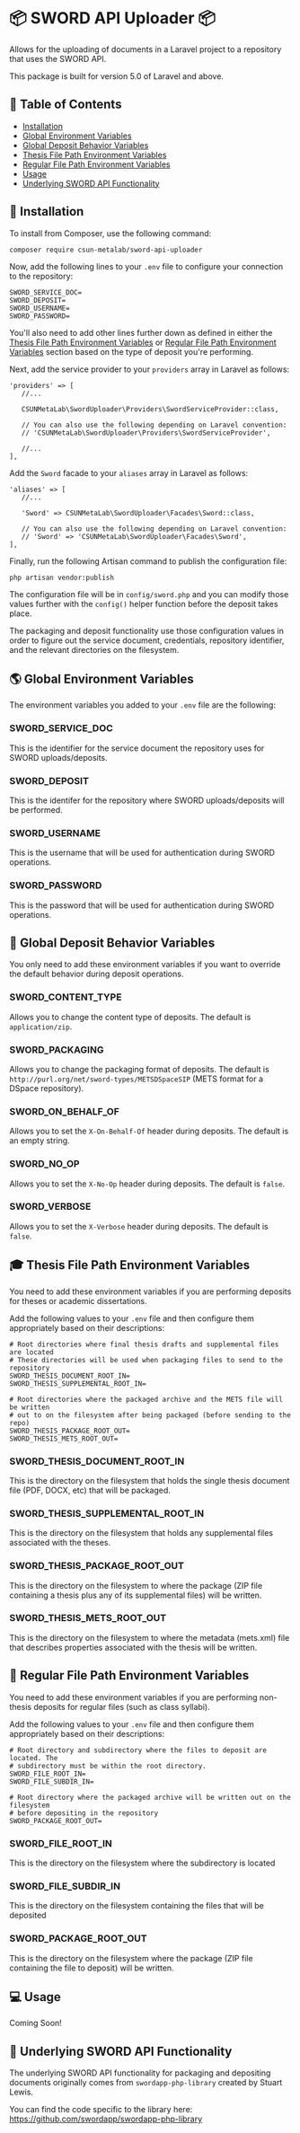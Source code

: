 # :package: SWORD API Uploader :package:

Allows for the uploading of documents in a Laravel project to a repository that uses the SWORD API.

This package is built for version 5.0 of Laravel and above.

## :closed_book: Table of Contents

* [Installation](#wrench-installation)
* [Global Environment Variables](#earth_americas-global-environment-variables)
* [Global Deposit Behavior Variables](#seat-global-deposit-behavior-variables)
* [Thesis File Path Environment Variables](#mortar_board-thesis-file-path-environment-variables)
* [Regular File Path Environment Variables](#page_facing_up-regular-file-path-environment-variables)
* [Usage](#computer-usage)
* [Underlying SWORD API Functionality](#electric_plug-underlying-sword-api-functionality)

## :wrench: Installation

To install from Composer, use the following command:

```
composer require csun-metalab/sword-api-uploader
```

Now, add the following lines to your `.env` file to configure your connection to the repository:

```
SWORD_SERVICE_DOC=
SWORD_DEPOSIT=
SWORD_USERNAME=
SWORD_PASSWORD=
```

You'll also need to add other lines further down as defined in either the [Thesis File Path Environment Variables](#thesis-file-path-environment-variables) or [Regular File Path Environment Variables](#regular-file-path-environment-variables) section based on the type of deposit you're performing.

Next, add the service provider to your `providers` array in Laravel as follows:

```
'providers' => [
   //...

   CSUNMetaLab\SwordUploader\Providers\SwordServiceProvider::class,

   // You can also use the following depending on Laravel convention:
   // 'CSUNMetaLab\SwordUploader\Providers\SwordServiceProvider',

   //...
],
```

Add the `Sword` facade to your `aliases` array in Laravel as follows:

```
'aliases' => [
   //...

   'Sword' => CSUNMetaLab\SwordUploader\Facades\Sword::class,

   // You can also use the following depending on Laravel convention:
   // 'Sword' => 'CSUNMetaLab\SwordUploader\Facades\Sword',
],
```

Finally, run the following Artisan command to publish the configuration file:

```
php artisan vendor:publish
```

The configuration file will be in `config/sword.php` and you can modify those values further with the `config()` helper function before the deposit takes place.

The packaging and deposit functionality use those configuration values in order to figure out the service document, credentials, repository identifier, and the relevant directories on the filesystem.

## :earth_americas: Global Environment Variables

The environment variables you added to your `.env` file are the following:

### SWORD_SERVICE_DOC

This is the identifier for the service document the repository uses for SWORD uploads/deposits.

### SWORD_DEPOSIT

This is the identifer for the repository where SWORD uploads/deposits will be performed.

### SWORD_USERNAME

This is the username that will be used for authentication during SWORD operations.

### SWORD_PASSWORD

This is the password that will be used for authentication during SWORD operations.

## :seat: Global Deposit Behavior Variables

You only need to add these environment variables if you want to override the default behavior during deposit operations.

### SWORD_CONTENT_TYPE

Allows you to change the content type of deposits. The default is `application/zip`.

### SWORD_PACKAGING

Allows you to change the packaging format of deposits. The default is `http://purl.org/net/sword-types/METSDSpaceSIP` (METS format for a DSpace repository).

### SWORD_ON_BEHALF_OF

Allows you to set the `X-On-Behalf-Of` header during deposits. The default is an empty string.

### SWORD_NO_OP

Allows you to set the `X-No-Op` header during deposits. The default is `false`.

### SWORD_VERBOSE

Allows you to set the `X-Verbose` header during deposits. The default is `false`.

## :mortar_board: Thesis File Path Environment Variables

You need to add these environment variables if you are performing deposits for theses or academic dissertations.

Add the following values to your `.env` file and then configure them appropriately based on their descriptions:

```
# Root directories where final thesis drafts and supplemental files are located
# These directories will be used when packaging files to send to the repository
SWORD_THESIS_DOCUMENT_ROOT_IN=
SWORD_THESIS_SUPPLEMENTAL_ROOT_IN=

# Root directories where the packaged archive and the METS file will be written
# out to on the filesystem after being packaged (before sending to the repo)
SWORD_THESIS_PACKAGE_ROOT_OUT=
SWORD_THESIS_METS_ROOT_OUT=
```

### SWORD_THESIS_DOCUMENT_ROOT_IN

This is the directory on the filesystem that holds the single thesis document file (PDF, DOCX, etc) that will be packaged.

### SWORD_THESIS_SUPPLEMENTAL_ROOT_IN

This is the directory on the filesystem that holds any supplemental files associated with the theses.

### SWORD_THESIS_PACKAGE_ROOT_OUT

This is the directory on the filesystem to where the package (ZIP file containing a thesis plus any of its supplemental files) will be written.

### SWORD_THESIS_METS_ROOT_OUT

This is the directory on the filesystem to where the metadata (mets.xml) file that describes properties associated with the thesis will be written.

## :page_facing_up: Regular File Path Environment Variables

You need to add these environment variables if you are performing non-thesis deposits for regular files (such as class syllabi).

Add the following values to your `.env` file and then configure them appropriately based on their descriptions:

```
# Root directory and subdirectory where the files to deposit are located. The
# subdirectory must be within the root directory.
SWORD_FILE_ROOT_IN=
SWORD_FILE_SUBDIR_IN=

# Root directory where the packaged archive will be written out on the filesystem
# before depositing in the repository
SWORD_PACKAGE_ROOT_OUT=
```

### SWORD_FILE_ROOT_IN

This is the directory on the filesystem where the subdirectory is located

### SWORD_FILE_SUBDIR_IN

This is the directory on the filesystem containing the files that will be deposited

### SWORD_PACKAGE_ROOT_OUT

This is the directory on the filesystem where the package (ZIP file containing the file to deposit) will be written.

## :computer: Usage

Coming Soon!

## :electric_plug: Underlying SWORD API Functionality

The underlying SWORD API functionality for packaging and depositing documents originally comes from `swordapp-php-library` created by Stuart Lewis.

You can find the code specific to the library here: https://github.com/swordapp/swordapp-php-library